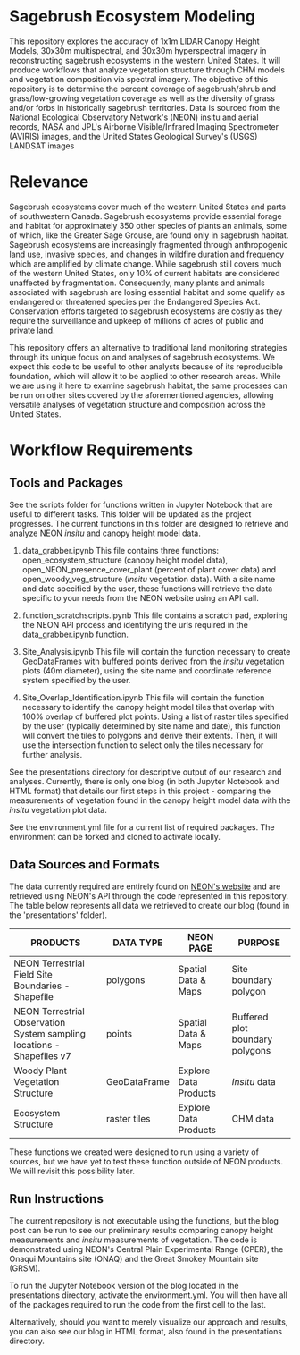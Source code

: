 # Sagebrush Ecosystem Modeling

This repository explores the accuracy of 1x1m LIDAR Canopy Height Models, 30x30m multispectral, and 30x30m hyperspectral imagery in reconstructing sagebrush ecosystems in the western United States. It will produce workflows that analyze vegetation structure through CHM models and vegetation composition via spectral imagery. The objective of this repository is to determine the percent coverage of sagebrush/shrub and grass/low-growing vegetation coverage as well as the diversity of grass and/or forbs in historically sagebrush territories. Data is sourced from the National Ecological Observatory Network's (NEON) insitu and aerial records, NASA and JPL's Airborne Visible/Infrared Imaging Spectrometer (AVIRIS) images, and the United States Geological Survey's (USGS) LANDSAT images

# Relevance
Sagebrush ecosystems cover much of the western United States and parts of southwestern Canada. Sagebrush ecosystems provide essential forage and habitat for approximately 350 other species of plants an animals, some of which, like the Greater Sage Grouse, are found only in sagebrush habitat. Sagebrush ecosystems are increasingly fragmented through anthropogenic land use, invasive species, and changes in wildfire duration and frequency which are amplified by climate change. While sagebrush still covers much of the western United States, only 10% of current habitats are considered unaffected by fragmentation. Consequently, many plants and animals associated with sagebrush are losing essential habitat and some qualify as endangered or threatened species per the Endangered Species Act. Conservation efforts targeted to sagebrush ecosystems are costly as they require the surveillance and upkeep of millions of acres of public and private land.

This repository offers an alternative to traditional land monitoring strategies through its unique focus on and analyses of sagebrush ecosystems. We expect this code to be useful to other analysts because of its reproducible foundation, which will allow it to be applied to other research areas. While we are using it here to examine sagebrush habitat, the same processes can be run on other sites covered by the aforementioned agencies, allowing versatile analyses of vegetation structure and composition across the United States.

# Workflow Requirements
## Tools and Packages
See the scripts folder for functions written in Jupyter Notebook that are useful to different tasks.  This folder will be updated as the project progresses.  The current functions in this folder are designed to retrieve and analyze NEON *insitu* and canopy height model data.

1) data_grabber.ipynb
This file contains three functions: open_ecosystem_structure (canopy height model data), open_NEON_presence_cover_plant (percent of plant cover data) and open_woody_veg_structure (*insitu* vegetation data).  With a site name and date specified by the user, these functions will retrieve the data specific to your needs from the NEON website using an API call.

2) function_scratchscripts.ipynb
This file contains a scratch pad, exploring the NEON API process and identifying the urls required in the data_grabber.ipynb function.

3) Site_Analysis.ipynb
This file will contain the function necessary to create GeoDataFrames with buffered points derived from the *insitu* vegetation plots (40m diameter), using the site name and coordinate reference system specified by the user.

4) Site_Overlap_Identification.ipynb
This file will contain the function necessary to identify the canopy height model tiles that overlap with 100% overlap of buffered plot points.  Using a list of raster tiles specified by the user (typically determined by site name and date), this function will convert the tiles to polygons and derive their extents.  Then, it will use the intersection function to select only the tiles necessary for further analysis.

See the presentations directory for descriptive output of our research and analyses.  Currently, there is only one blog (in both Jupyter Notebook and HTML format) that details our first steps in this project - comparing the measurements of vegetation found in the canopy height model data with the *insitu* vegetation plot data.

See the environment.yml file for a current list of required packages. The environment can be forked and cloned to activate locally.

## Data Sources and Formats
The data currently required are entirely found on <a href="https://www.neonscience.org/">NEON's website</a> and are retrieved using NEON's API through the code represented in this repository.  The table below represents all data we retrieved to create our blog (found in the 'presentations' folder).

| PRODUCTS                                                               | DATA TYPE    | NEON PAGE             | PURPOSE                         |
|------------------------------------------------------------------------|--------------|-----------------------|---------------------------------|
| NEON Terrestrial Field Site Boundaries - Shapefile                     | polygons     | Spatial Data & Maps   | Site boundary polygon           |
| NEON Terrestrial Observation System sampling locations - Shapefiles v7 | points       | Spatial Data & Maps   | Buffered plot boundary polygons |
| Woody Plant Vegetation Structure                                       | GeoDataFrame | Explore Data Products | *Insitu* data                   |
| Ecosystem Structure                                                    | raster tiles | Explore Data Products | CHM data                        |

These functions we created were designed to run using a variety of sources, but we have yet to test these function outside of NEON products.  We will revisit this possibility later.

## Run Instructions
The current repository is not executable using the functions, but the blog post can be run to see our preliminary results comparing canopy height measurements and *insitu* measurements of vegetation.  The code is demonstrated using NEON's Central Plain Experimental Range (CPER), the Onaqui Mountains site (ONAQ) and the Great Smokey Mountain site (GRSM).  

To run the Jupyter Notebook version of the blog located in the presentations directory, activate the environment.yml.  You will then have all of the packages required to run the code from the first cell to the last.

Alternatively, should you want to merely visualize our approach and results, you can also see our blog in HTML format, also found in the presentations directory.

